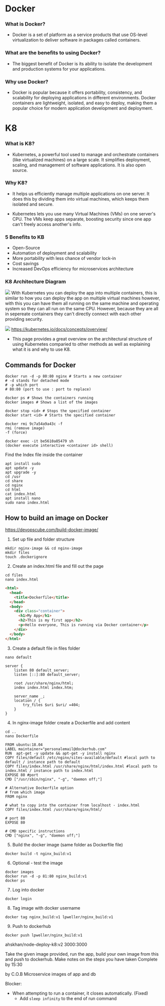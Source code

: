 # Docker

### What is Docker?

- Docker is a set of platform as a service products that use OS-level virtualization to deliver software in packages called containers.

### What are the benefits to using Docker?

- The biggest benefit of Docker is its ability to isolate the development and production systems for your applications.

### Why use Docker?

- Docker is popular because it offers portability, consistency, and scalability for deploying applications in different environments. Docker containers are lightweight, isolated, and easy to deploy, making them a popular choice for modern application development and deployment.

# K8

### What is K8?

- Kubernetes, a powerful tool used to manage and orchestrate containers (like virtualized machines) on a large scale. It simplifies deployment, scaling, and management of software applications. It is also open source.

### Why K8?

- It helps us efficiently manage multiple applications on one server. It does this by dividing them into virtual machines, which keeps them isolated and secure.

- Kubernetes lets you use many Virtual Machines (VMs) on one server's CPU. The VMs keep apps separate, boosting security since one app can't freely access another's info.

### 5 Benefits to KB

- Open-Source
- Automation of deployment and scalability
- More portability with less chance of vendor lock-in
- Cost savings
- Increased DevOps efficiency for microservices architecture

### K8 Architecture Diagram

![](Kubernetes-Deployment.png)
With Kubernetes you can deploy the app into multiple containers, this is similar to how you can deploy the app on multiple virtual machines however, with this you can have them all running on the same machine and operating system so they can all run on the same CPU. However, because they are all in sepereate containers they can't directly connect with each other providing security.

![](Container_Evolution.svg)
https://kubernetes.io/docs/concepts/overview/
- This page provides a great overview on the architectural structure of using Kubernetes comparied to other methods as well as explaining what it is and why to use K8.


## Commands for Docker
```
docker run -d -p 80:80 nginx # Starts a new container 
# -d stands for detached mode
# -p which port
# 80:80 (port to use : port to replace)

docker ps # Shows the containers running
docker images # Shows a list of the images

docker stop <id> # Stops the specified container
docker start <id> # Starts the specified container

docker rmi 9c7a54a9a43c -f
rmi (remove image)
-f (force)

docker exec -it be5610a85479 sh
(docker execute interactive <container id> shell)
```
Find the Index file inside the container
```
apt install sudo
apt update -y
apt upgrade -y
cd /usr
cd share
cd nginx
cd html
cat index.html
apt install nano
sudo nano index.html
```
## How to build an image on Docker
https://devopscube.com/build-docker-image/

1. Set up file and folder structure
```
mkdir nginx-image && cd nginx-image
mkdir files
touch .dockerignore
```
2. Create an index.html file and fill out the page
```
cd files
nano index.html
```
```html
<html>
  <head>
    <title>Dockerfile</title>
  </head>
  <body>
    <div class="container">
      <h1>My App</h1>
      <h2>This is my first app</h2>
      <p>Hello everyone, This is running via Docker container</p>
    </div>
  </body>
</html>
```
3. Create a default file in files folder
```
nano default
```

```
server {
    listen 80 default_server;
    listen [::]:80 default_server;
    
    root /usr/share/nginx/html;
    index index.html index.htm;

    server_name _;
    location / {
        try_files $uri $uri/ =404;
    }
}
```
4. In nginx-image folder create a Dockerfile and add content
```
cd ..
nano Dockerfile
```
```
FROM ubuntu:18.04  
LABEL maintainer="personalemail@dockerhub.com" 
RUN  apt-get -y update && apt-get -y install nginx
COPY files/default /etc/nginx/sites-available/default #local path to default / instance path to default
COPY files/index.html /usr/share/nginx/html/index.html #local path to index.html / instance path to index.html
EXPOSE 80 #port
CMD ["/usr/sbin/nginx", "-g", "daemon off;"]
```
```
# Alternative Dockerfile option 
# from which image
FROM nginx

# what to copy into the container from localhost - index.html
COPY files/index.html /usr/share/nginx/html/

# port 80
EXPOSE 80

# CMD specific instructions
CMD ["nginx", "-g", "daemon off;"]
```
5. Build the docker image (same folder as Dockerfile file)
```
docker build -t nginx_build:v1
```
6. Optional - test the image
```
docker images
docker run -d -p 81:80 nginx_build:v1
docker ps
```
7. Log into docker
```
docker login
```
8. Tag image with docker username
```
docker tag nginx_build:v1 lpweller/nginx_build:v1
```
9. Push to dockerhub
```
docker push lpweller/nginx_build:v1
```




ahskhan/node-deploy-k8:v2 3000:3000

Take the given image provided, run the app, build your own image from this and push to dockerhub. Make notes on the steps you have taken Complete by 15:30

by C.O.B Microservice images of app and db



Blocker: 
- When attempting to run a container, it closes automatically. (Fixed)
  - Add `sleep infinity` to the end of run command